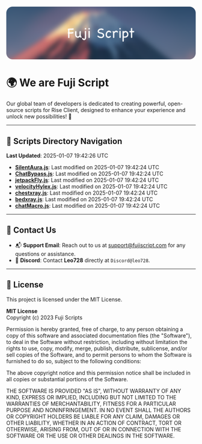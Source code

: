 ![Banner](.github/b.webp)

# 🌍 **We are Fuji Script**

Our global team of developers is dedicated to creating powerful, open-source scripts for Rise Client, designed to enhance your experience and unlock new possibilities! 🌟

---
<!-- SCRIPTS_NAVIGATION_START -->
## 📂 **Scripts Directory Navigation**

**Last Updated**: 2025-01-07 19:42:26 UTC

- **[SilentAura.js](scripts/SilentAura.js)**: Last modified on 2025-01-07 19:42:24 UTC
- **[ChatBypass.js](scripts/ChatBypass.js)**: Last modified on 2025-01-07 19:42:24 UTC
- **[jetpackFly.js](scripts/jetpackFly.js)**: Last modified on 2025-01-07 19:42:24 UTC
- **[velocityHylex.js](scripts/velocityHylex.js)**: Last modified on 2025-01-07 19:42:24 UTC
- **[chestxray.js](scripts/chestxray.js)**: Last modified on 2025-01-07 19:42:24 UTC
- **[bedxray.js](scripts/bedxray.js)**: Last modified on 2025-01-07 19:42:24 UTC
- **[chatMacro.js](scripts/chatMacro.js)**: Last modified on 2025-01-07 19:42:24 UTC

<!-- SCRIPTS_NAVIGATION_END -->

---

## 💬 **Contact Us**  
- 📬 **Support Email**: Reach out to us at [support@fujiscript.com](mailto:support@fujiscript.com) for any questions or assistance.  
- 💬 **Discord**: Contact **Leo728** directly at `Discord@leo728`.

---

## 📜 **License**

This project is licensed under the MIT License.  

**MIT License**  
Copyright (c) 2023 Fuji Scripts  

Permission is hereby granted, free of charge, to any person obtaining a copy of this software and associated documentation files (the "Software"), to deal in the Software without restriction, including without limitation the rights to use, copy, modify, merge, publish, distribute, sublicense, and/or sell copies of the Software, and to permit persons to whom the Software is furnished to do so, subject to the following conditions:  

The above copyright notice and this permission notice shall be included in all copies or substantial portions of the Software.  

THE SOFTWARE IS PROVIDED "AS IS", WITHOUT WARRANTY OF ANY KIND, EXPRESS OR IMPLIED, INCLUDING BUT NOT LIMITED TO THE WARRANTIES OF MERCHANTABILITY, FITNESS FOR A PARTICULAR PURPOSE AND NONINFRINGEMENT. IN NO EVENT SHALL THE AUTHORS OR COPYRIGHT HOLDERS BE LIABLE FOR ANY CLAIM, DAMAGES OR OTHER LIABILITY, WHETHER IN AN ACTION OF CONTRACT, TORT OR OTHERWISE, ARISING FROM, OUT OF OR IN CONNECTION WITH THE SOFTWARE OR THE USE OR OTHER DEALINGS IN THE SOFTWARE.  
